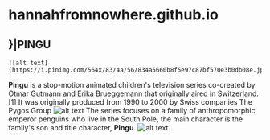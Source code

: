 # hannahfromnowhere.github.io


## }|**PINGU**
	![alt text](https://i.pinimg.com/564x/83/4a/56/834a5660b8f5e97c87bf570e3b0db08e.jpg)

**Pingu** is a stop-motion animated children's television series co-created by Otmar Gutmann and Erika Brueggemann that originally aired in Switzerland.[1] It was originally produced from 1990 to 2000 by Swiss companies The Pygos Group 
	![alt text](https://i.pinimg.com/564x/98/ec/f5/98ecf59752d199b24014e485f18f76b1.jpg) The series focuses on a family of anthropomorphic emperor penguins who live in the South Pole, the main character is the family's son and title character, **Pingu**. 	![alt text](https://i.pinimg.com/564x/f7/72/19/f77219938c6afc50edf5b4837a448853.jpg)
 
